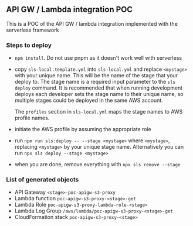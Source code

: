 ## API GW / Lambda integration POC

This is a POC of the API GW / lambda integration implemented with the serverless framework

### Steps to deploy

- `npm install`. Do not use pnpm as it doesn't work well with serverless

- copy `sls-local.template.yml` into `sls-local.yml` and replace
`<mystage>` with your unique name. This will be the name of the stage that your deploy to.
  The stage name is a required input parameter to the `sls deploy` command. It is recommended
  that when running development deploys each developer sets the stage name
  to their unique name, so multiple stages could be deployed in the same AWS account.
  
    The `profiles` section in `sls-local.yml` maps the stage names to AWS profile names.

- initiate the AWS profile by assuming the appropriate role

- run `npm run sls:deploy -- --stage <mystage>` where `<mystage>`, 
replacing `<mystage>` by your unique stage name. Alternatively 
  you can run `npx sls deploy --stage <mystage>`
  
- when you are done, remove everything with `npx sls remove --stage`

### List of generated objects

- API Gateway `<stage>-poc-apigw-s3-proxy`
- Lambda function `poc-apigw-s3-proxy-<stage>-get`
- Lambda Role `poc-apigw-s3-proxy-lambda-role-<stage>`
- Lambda Log Group `/aws/lambda/poc-apigw-s3-proxy-<stage>-get`
- CloudFormation stack `poc-apigw-s3-proxy-<stage>`
